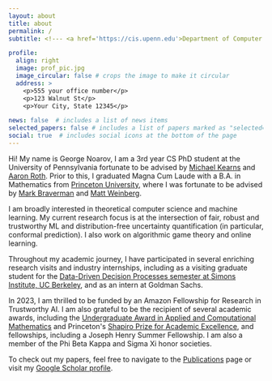 ```yaml
---
layout: about
title: about
permalink: /
subtitle: <!--- <a href='https://cis.upenn.edu'>Department of Computer and Information Sciences, University of Pennsylvania</a> --->

profile:
  align: right
  image: prof_pic.jpg
  image_circular: false # crops the image to make it circular
  address: >
    <p>555 your office number</p>
    <p>123 Walnut St</p>
    <p>Your City, State 12345</p>

news: false  # includes a list of news items
selected_papers: false # includes a list of papers marked as "selected={true}"
social: true  # includes social icons at the bottom of the page
---
```


Hi! My name is George Noarov, I am a 3rd year CS PhD student at the University of Pennsylvania fortunate to be advised by [Michael Kearns](https://cis.upenn.edu/~mkearns) and [Aaron Roth](https://www.cis.upenn.edu/~aaroth/). Prior to this, I graduated Magna Cum Laude with a B.A. in Mathematics from [Princeton University](https://math.princeton.edu), where I was fortunate to be advised by [Mark Braverman](https://mbraverm.princeton.edu/) and [Matt Weinberg](https://www.cs.princeton.edu/~smattw/).

I am broadly interested in theoretical computer science and machine learning. My current research focus is at the intersection of fair, robust and trustworthy ML and distribution-free uncertainty quantification (in particular, conformal prediction). I also work on algorithmic game theory and online learning.

Throughout my academic journey, I have participated in several enriching research visits and industry internships, including as a visiting graduate student for the [Data-Driven Decision Processes semester at Simons Institute, UC Berkeley](https://simons.berkeley.edu/programs/DataDriven2022), and as an intern at Goldman Sachs.

In 2023, I am thrilled to be funded by an Amazon Fellowship for Research in Trustworthy AI. I am also grateful to be the recipient of several academic awards, including the [Undergraduate Award in Applied and Computational Mathematics](https://www.pacm.princeton.edu/news/2020-undergraduate-program-award-winners-announced) and Princeton's [Shapiro Prize for Academic Excellence](https://odoc.princeton.edu/faculty-staff/shapiro-prize-academic-excellence), and fellowships, including a Joseph Henry Summer Fellowship. I am also a member of the Phi Beta Kappa and Sigma Xi honor societies.

To check out my papers, feel free to navigate to the [Publications](/publications) page or visit my [Google Scholar profile](https://scholar.google.com/citations?hl=en&user=P0-hDecAAAAJ).

